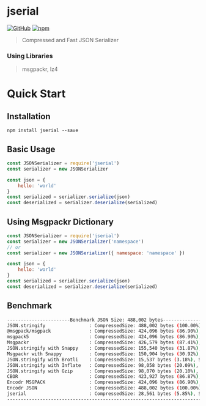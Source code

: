 
# jserial
[![GitHub](https://img.shields.io/github/license/hojin-jeong/jserial)](https://github.com/hojin-jeong/jserial/blob/master/license.md)
[![npm](https://img.shields.io/npm/v/jserial)](https://badge.fury.io/js/jserial)

> Compressed and Fast JSON Serializer

### Using Libraries
> msgpackr, lz4

# Quick Start

## Installation
```shell
npm install jserial --save
```

## Basic Usage
```javascript
const JSONSerializer = require('jserial')
const serializer = new JSONSerializer

const json = {
    hello: 'world'
}
const serialized = serializer.serialize(json)
const deserialized = serializer.deserialize(serialized)
```

## Using Msgpackr Dictionary
```javascript
const JSONSerializer = require('jserial')
const serializer = new JSONSerializer('namespace')
// or
const serializer = new JSONSerializer({ namespace: 'namespace' })

const json = {
    hello: 'world'
}
const serialized = serializer.serialize(json)
const deserialized = serializer.deserialize(serialized)
```

## Benchmark
```bash
-----------------------Benchmark JSON Size: 488,002 bytes-----------------------
JSON.stringify                : CompressedSize: 488,002 bytes (100.00%), Serialize: 4 ms, Deserialize: 4 ms
@msgpack/msgpack              : CompressedSize: 424,096 bytes (86.90%), Serialize: 35 ms, Deserialize: 43 ms
msgpack5                      : CompressedSize: 424,096 bytes (86.90%), Serialize: 110 ms, Deserialize: 56 ms
Msgpackr                      : CompressedSize: 426,579 bytes (87.41%), Serialize: 36 ms, Deserialize: 15 ms
JSON.stringify with Snappy    : CompressedSize: 155,540 bytes (31.87%), Serialize: 8 ms, Deserialize: 6 ms
Msgpackr with Snappy          : CompressedSize: 150,904 bytes (30.92%), Serialize: 24 ms, Deserialize: 12 ms
JSON.stringify with Brotli    : CompressedSize: 15,537 bytes (3.18%), Serialize: 208 ms, Deserialize: 8 ms
JSON.stringify with Inflate   : CompressedSize: 98,058 bytes (20.09%), Serialize: 17 ms, Deserialize: 7 ms
JSON.stringify with Gzip      : CompressedSize: 98,070 bytes (20.10%), Serialize: 17 ms, Deserialize: 8 ms
CBOR                          : CompressedSize: 423,927 bytes (86.87%), Serialize: 125 ms, Deserialize: 121 ms
Encodr MSGPACK                : CompressedSize: 424,096 bytes (86.90%), Serialize: 24 ms, Deserialize: 32 ms
Encodr JSON                   : CompressedSize: 488,002 bytes (100.00%), Serialize: 3 ms, Deserialize: 4 ms
jserial                       : CompressedSize: 28,561 bytes (5.85%), Serialize: 21 ms, Deserialize: 8 ms
--------------------------------------------------------------------------------
```